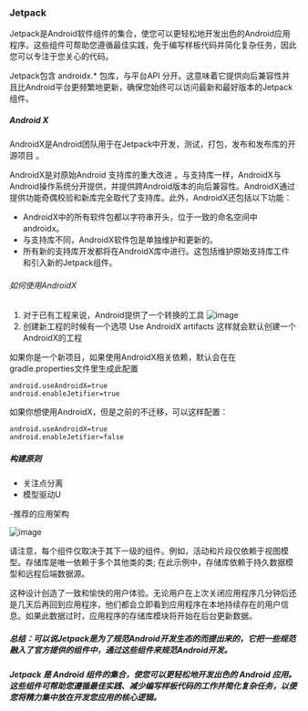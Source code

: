 ### Jetpack
Jetpack是Android软件组件的集合，使您可以更轻松地开发出色的Android应用程序。这些组件可帮助您遵循最佳实践，免于编写样板代码并简化复杂任务，因此您可以专注于您关心的代码。

Jetpack包含 androidx.* 包库，与平台API 分开。这意味着它提供向后兼容性并且比Android平台更频繁地更新，确保您始终可以访问最新和最好版本的Jetpack组件。

##### Android X
AndroidX是Android团队用于在Jetpack中开发，测试，打包，发布和发布库的开源项目 。

AndroidX是对原始Android 支持库的重大改进 。与支持库一样，AndroidX与Android操作系统分开提供，并提供跨Android版本的向后兼容性。AndroidX通过提供功能奇偶校验和新库完全取代了支持库。此外，AndroidX还包括以下功能：
- AndroidX中的所有软件包都以字符串开头，位于一致的命名空间中androidx。
- 与支持库不同，AndroidX软件包是单独维护和更新的。
- 所有新的支持库开发都将在AndroidX库中进行。这包括维护原始支持库工件和引入新的Jetpack组件。
###### 如何使用AndroidX
1. 对于已有工程来说，Android提供了一个转换的工具
![image](https://img-blog.csdnimg.cn/2018121810025799.jpg?x-oss-process=image/watermark,type_ZmFuZ3poZW5naGVpdGk,shadow_10,text_aHR0cHM6Ly9ibG9nLmNzZG4ubmV0L3FxXzE3NzY2MTk5,size_16,color_FFFFFF,t_70)
2. 创建新工程的时候有一个选项 Use AndroidX artifacts  这样就会默认创建一个AndroidX的工程

如果你是一个新项目，如果使用AndroidX相关依赖，默认会在在gradle.properties文件里生成此配置

```
android.useAndroidX=true
android.enableJetifier=true
```
如果你想使用AndroidX，但是之前的不迁移，可以这样配置：
```
android.useAndroidX=true
android.enableJetifier=false
```

##### 构建原则
- 关注点分离
- 模型驱动U
 

-推荐的应用架构

![image](https://developer.android.google.cn/topic/libraries/architecture/images/final-architecture.png)

请注意，每个组件仅取决于其下一级的组件。例如，活动和片段仅依赖于视图模型。存储库是唯一依赖于多个其他类的类; 在此示例中，存储库依赖于持久数据模型和远程后端数据源。

这种设计创造了一致和愉快的用户体验。无论用户在上次关闭应用程序几分钟后还是几天后再回到应用程序，他们都会立即看到应用程序在本地持续存在的用户信息。如果此数据过时，应用程序的存储库模块将开始在后台更新数据。

##### 总结：可以说Jetpack是为了规范Android开发生态的而提出来的，它把一些规范融入了官方提供的组件中，通过这些组件来规范Android开发。
##### Jetpack 是 Android 组件的集合，使您可以更轻松地开发出色的 Android 应用。这些组件可帮助您遵循最佳实践、减少编写样板代码的工作并简化复杂任务，以便您将精力集中放在开发您应用的核心逻辑。









